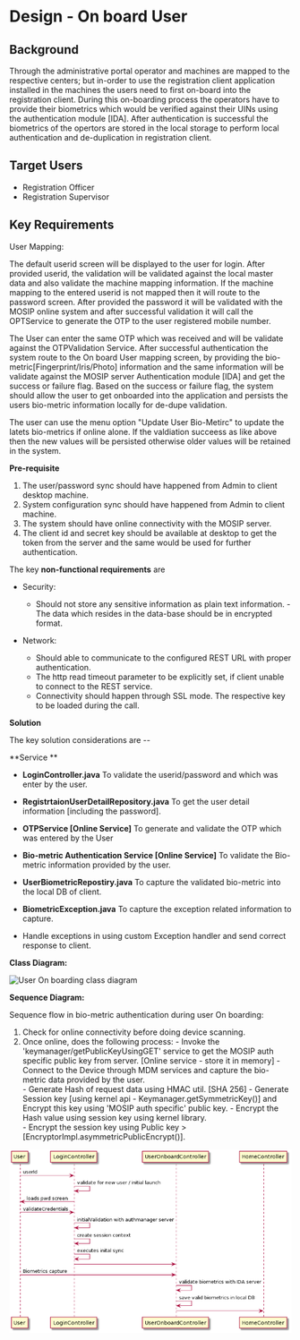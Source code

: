 # Design - On board User

## Background

Through the administrative portal operator and machines are mapped to the respective centers; but in-order to use the registration client application installed in the machines the users need to first on-board into the registration client. During this on-boarding process the operators have to provide their biometrics which would be verified against their UINs using the authentication module [IDA]. After authentication is successful the biometrics of the opertors are stored in the local storage to perform local authentication and de-duplication in registration client.

## Target Users

- Registration Officer
- Registration Supervisor

## Key Requirements

User Mapping:

The default userid screen will be displayed to the user for login.
After provided userid, the validation will be validated against the local master data and also validate the machine mapping information. 
If the machine mapping to the entered userid is not mapped then it will route to the password screen. After provided the password it will be validated with the MOSIP online system and after successful validation it will call the OPTService to generate the OTP to the user registered mobile number.
 
The User can enter the same OTP which was received and will be validate against the OTPValidation Service. After successful authentication the system route to the On board User mapping screen, by providing the bio-metric[Fingerprint/Iris/Photo] information and the same information will be validate against the MOSIP server Authentication module [IDA] and get the success or failure flag. Based on the success or failure flag, the system should allow the user to get onboarded into the application and persists the users bio-metric information locally for de-dupe validation.  

The user can use the menu option "Update User Bio-Metirc" to update the latets bio-metrics if online alone. If the valdiation succeess as like above then the new values will be persisted otherwise older values will be retained in the system.


**Pre-requisite**

1. The user/password sync should have happened from Admin to client desktop machine.    
2. System configuration sync should have happened from Admin to client machine.   
3. The system should have online connectivity with the MOSIP server.  
4. The client id and secret key should be available at desktop to get the token from the server and the same would be used for further authentication.   

The key **non-functional requirements** are  

- Security:
 	- Should not store any sensitive information as plain text
        information.
	-The data which resides in the data-base should be in encrypted
        format.

- Network:
   - Should able to communicate to the configured REST URL with
        proper authentication.
   - The http read timeout parameter to be explicitly set, if client
        unable to connect to the REST service.
   - Connectivity should happen through SSL mode. The respective key
        to be loaded during the call.

**Solution**  

The key solution considerations are --


**Service **

- **LoginController.java**
	To validate the userid/password and which was enter by the user.
- **RegistrtaionUserDetailRepository.java**
	To get the user detail information [including the password].
- **OTPService [Online Service]**
	To generate and validate the OTP which was entered by the User
- **Bio-metric Authentication Service [Online Service]**
	To validate the Bio-metric information provided by the user.
- **UserBiometricRepostiry.java**
	To capture the validated bio-metric into the local DB of client.
-  **BiometricException.java**
	To capture the exception related information to capture.
	
-   Handle exceptions in using custom Exception handler and send correct
    response to client.



**Class Diagram:**

![User On boarding class diagram](_images/UserOnBoardingClassDiagram.png)

**Sequence Diagram:**

  Sequence flow in bio-metric authentication during user On boarding:  
  1. Check for online connectivity before doing device scanning. 
  2. Once online, does the following process:
    - Invoke the 'keymanager/getPublicKeyUsingGET' service to get the MOSIP auth specific public key from server. [Online service - store it in memory]
    - Connect to the Device through MDM services and capture the bio-metric data provided by the user.  
    - Generate Hash of request data using HMAC util. [SHA 256]
    - Generate Session key [using kernel api - Keymanager.getSymmetricKey()] and Encrypt this key using 'MOSIP auth specific' public key. 
    - Encrypt the Hash value using session key using kernel library.  
    - Encrypt the session key using Public key > [EncryptorImpl.asymmetricPublicEncrypt()].  
    
![User On boarding sequence diagram](_images/_sequence_diagram/UserOnBoard_seq.png)
